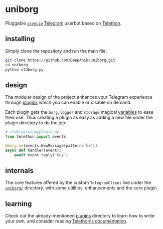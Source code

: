 # uniborg

Pluggable [``asyncio``](https://docs.python.org/3/library/asyncio.html)
[Telegram](https://telegram.org) userbot based on
[Telethon](https://github.com/LonamiWebs/Telethon).

## installing

Simply clone the repository and run the main file:
```sh
git clone https://github.com/DeepAnik/uniborg.git
cd uniborg
python stdborg.py
```

## design

The modular design of the project enhances your Telegram experience
through [plugins](https://github.com/DeepAnik/uniborg/tree/master/stdplugins)
which you can enable or disable on demand.

Each plugin gets the `borg`, `logger` and `storage` magical
[variables](https://github.com/deepanik/uniborg/tree/master/blob/master/uniborg)
to ease their use. Thus creating a plugin as easy as adding
a new file under the plugin directory to do the job:

```python
# stdplugins/myplugin.py
from telethon import events

@borg.on(events.NewMessage(pattern='hi'))
async def handler(event):
    await event.reply('hey')
```

## internals

The core features offered by the custom `TelegramClient` live under the
[`uniborg/`](https://github.com/DeepAnik/uniborg/tree/master/uniborg)
directory, with some utilities, enhancements and the core plugin.

## learning

Check out the already-mentioned
[plugins](https://github.com/DeepAnik/uniborg/tree/master/stdplugins)
directory to learn how to write your own, and consider reading
[Telethon's documentation](http://telethon.readthedocs.io/).
